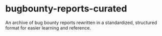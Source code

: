 # bugbounty-reports-curated
An archive of bug bounty reports rewritten in a standardized, structured format for easier learning and reference.
